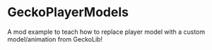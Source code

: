 # GeckoPlayerModels
A mod example to teach how to replace player model with a custom model/animation from GeckoLib!

